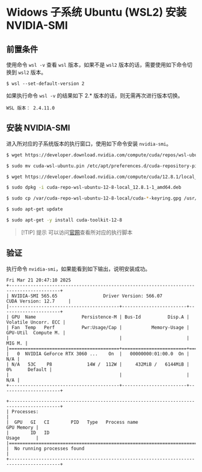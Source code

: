 # Widows 子系统 Ubuntu (WSL2) 安装 NVIDIA-SMI

## 前置条件

使用命令 `wsl -v` 查看 `wsl` 版本，如果不是 `wsl2` 版本的话，需要使用如下命令切换到 `wsl2` 版本。

```bash:no-line-numbers
$ wsl --set-default-version 2
```

如果执行命令 `wsl -v` 的结果如下 2.* 版本的话，则无需再次进行版本切换。

```text:no-line-numbers
WSL 版本： 2.4.11.0
```

## 安装 NVIDIA-SMI

进入所对应的子系统版本的执行窗口，使用如下命令安装 `nvidia-smi`。
```bash
$ wget https://developer.download.nvidia.com/compute/cuda/repos/wsl-ubuntu/x86_64/cuda-wsl-ubuntu.pin

$ sudo mv cuda-wsl-ubuntu.pin /etc/apt/preferences.d/cuda-repository-pin-600

$ wget https://developer.download.nvidia.com/compute/cuda/12.8.1/local_installers/cuda-repo-wsl-ubuntu-12-8-local_12.8.1-1_amd64.deb

$ sudo dpkg -i cuda-repo-wsl-ubuntu-12-8-local_12.8.1-1_amd64.deb

$ sudo cp /var/cuda-repo-wsl-ubuntu-12-8-local/cuda-*-keyring.gpg /usr/share/keyrings/

$ sudo apt-get update

$ sudo apt-get -y install cuda-toolkit-12-8
```

> [!TIP] 提示
> 可以访问[官网](https://developer.nvidia.com/cuda-downloads?target_os=Linux&target_arch=x86_64&Distribution=WSL-Ubuntu&target_version=2.0&target_type=deb_local)查看所对应的执行脚本

## 验证

执行命令 `nvidia-smi`，如果能看到如下输出，说明安装成功。

```text:no-line-numbers
Fri Mar 21 20:47:10 2025
+-----------------------------------------------------------------------------------------+
| NVIDIA-SMI 565.65                 Driver Version: 566.07         CUDA Version: 12.7     |
|-----------------------------------------+------------------------+----------------------+
| GPU  Name                 Persistence-M | Bus-Id          Disp.A | Volatile Uncorr. ECC |
| Fan  Temp   Perf          Pwr:Usage/Cap |           Memory-Usage | GPU-Util  Compute M. |
|                                         |                        |               MIG M. |
|=========================================+========================+======================|
|   0  NVIDIA GeForce RTX 3060 ...    On  |   00000000:01:00.0  On |                  N/A |
| N/A   53C    P8             14W /  112W |     432MiB /   6144MiB |      0%      Default |
|                                         |                        |                  N/A |
+-----------------------------------------+------------------------+----------------------+

+-----------------------------------------------------------------------------------------+
| Processes:                                                                              |
|  GPU   GI   CI        PID   Type   Process name                              GPU Memory |
|        ID   ID                                                               Usage      |
|=========================================================================================|
|  No running processes found                                                             |
+-----------------------------------------------------------------------------------------+
```
